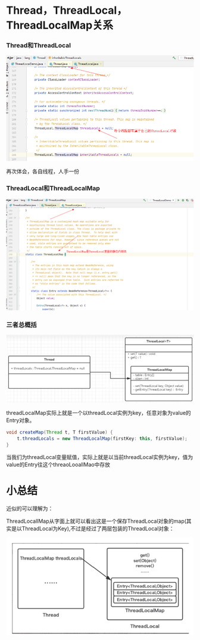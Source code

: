 # Thread，ThreadLocal，ThreadLocalMap关系

### Thread和ThreadLocal

![image-20230719215848019](images/3.ThreadLocal对象.png)

再次体会，各自线程，人手一份

### ThreadLocal和ThreadLocalMap

![image-20230719220159536](images/4.ThreadLocalMap是ThreadLocal的静态内部类.png)

### 三者总概括

![image-20230719220455818](images/5.三者关系.png)

threadLocalMap实际上就是一个以threadLocal实例为key，任意对象为value的Entry对象。

```java
void createMap(Thread t, T firstValue) {
	t.threadLocals = new ThreadLocalMap(firstKey: this, firstValue);
}
```

当我们为threadLocal变量赋值，实际上就是以当前threadLocal实例为key，值为value的Entry往这个threaoLooallMao中存放

# 小总结

近似的可以理解为：

ThreadLocallMap从字面上就可以看出这是一个保存ThreadLocal对象的map(其实是以ThreadLocal为Key),不过是经过了两层包装的ThreadLocal对象：

![image-20230719223000651](images/6.Thread详解.png)



